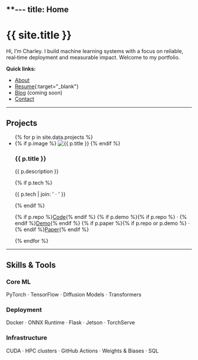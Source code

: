 **---
title: Home
---

<link rel="stylesheet" href="{{ '/assets/css/custom.css' | relative_url }}">

# {{ site.title }}

Hi, I’m Charley. I build machine learning systems with a focus on reliable, real‑time deployment and measurable impact. Welcome to my portfolio.

**Quick links:**  
- [About](/about/)  
- [Resume](/assets/docs/Charley_Sanchez_Resume.pdf){:target="_blank"}  
- [Blog](/blog/) (coming soon)  
- [Contact](#contact)  

---

## Projects

<ul class="grid">
{% for p in site.data.projects %}
  <li class="card">
    {% if p.image %}
      <img src="{{ p.image | relative_url }}" alt="{{ p.title }}">
    {% endif %}
    <h3>{{ p.title }}</h3>
    <p>{{ p.description }}</p>
    {% if p.tech %}
      <p class="meta">{{ p.tech | join: ' · ' }}</p>
    {% endif %}
    <p class="links">
      {% if p.repo %}<a href="{{ p.repo }}" target="_blank">Code</a>{% endif %}
      {% if p.demo %}{% if p.repo %} · {% endif %}<a href="{{ p.demo }}" target="_blank">Demo</a>{% endif %}
      {% if p.paper %}{% if p.repo or p.demo %} · {% endif %}<a href="{{ p.paper }}" target="_blank">Paper</a>{% endif %}
    </p>
  </li>
{% endfor %}
</ul>



---

## Skills & Tools

<div class="skills">
  <h3>Core ML</h3>
  <p>PyTorch · TensorFlow · Diffusion Models · Transformers</p>
  <h3>Deployment</h3>
  <p>Docker · ONNX Runtime · Flask · Jetson · TorchServe</p>
  <h3>Infrastructure</h3>
  <p>CUDA · HPC clusters · GitHub Actions · Weights & Biases · SQL</p>
</div>

